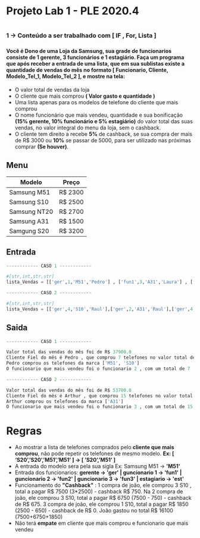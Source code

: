 # Projeto Lab 1 - PLE 2020.4<h1> 

### 1 -> Conteúdo a ser trabalhado com **[ IF , For, Lista ]** <h3>

#### Você é Dono de uma Loja da Samsung, sua grade de funcionarios consiste de **1 gerente**, **3 funcionários** e **1 estagiário**. Faça um programa que após receber a entrada de uma lista, que em sua sublistas existe a quantidade de vendas do mês no formato **[ Funcionario, Cliente, Modelo_Tel_1, Modelo_Tel_2 ]**, e mostre na tela:
* O valor total de vendas da loja
* O cliente que mais comprou **( Valor gasto e quantidade )**
* Uma lista apenas para os modelos de telefone do cliente que mais  comprou 
* O nome funcionário que mais vendeu, quantidade e sua bonificação **(15% gerente, 10% funcionário e 5% estagiário)** do valor total das suas vendas, no valor integral do menu da loja, sem o cashback.
* O cliente tem direito a recebe **5%** de cashback, se sua compra der mais de R$ 3000 ou **10%** se passar de 5000, para ser utilizado nas próximas comprar **(Se houver)**. 
 
## Menu

Modelo   | Preço
--------- | ------
Samsung M51 | R$ 2300
Samsung S10 | R$ 2500
Samsung NT20 | R$ 2700
Samsung A31 | R$ 1500
Samgung S20 | R$ 3200

## Entrada

```python
------------ CASO 1 ------------

#[str,int,str,str]
lista_Vendas = [['ger',1,'M51','Pedro'] , ['fun1',3,'A31','Laura'] , ['fun2',2,'NT20','João'] , ['fun2',1,'S10','Matheus'] , ['est',4,'S10','Pedro'] , ['est',2,'S10','Pedro'] , ['fun2',4,'M51','Caio'] ]

------------ CASO 2 ------------

#[str,int,str,str]
lista_Vendas = [['ger',4,'S10','Raul'],['ger',2,'A31','Raul'],['ger',4,'M51','Raul'],['fun3',15,'A31','Arthur'],['est',2,'S10','Ricardo'],['est',2,'S10','Ricardo']]

```

## Saida 

~~~python
------------ CASO 1 ------------

Valor total das vendas do mês foi de R$ 37900.0
Cliente Fiel do mês é Pedro , que comprou 7 telefones no valor total de R$ 16300.0
Pedro comprou os telefones da marca ['M51', 'S10']
O funcionario que mais vendeu foi o funcionario 2 , com um total de 7 . Ele terá uma bonificação entra em seu salário de R$ 1710.0

------------ CASO 2 ------------

Valor total das vendas do mês foi de R$ 53700.0
Cliente Fiel do mês é Arthur , que comprou 15 telefones no valor total de R$ 22500
Arthur comprou os telefones da marca ['A31']
O funcionario que mais vendeu foi o funcionario 3 , com um total de 15 . Ele terá uma bonificação entra em seu salário de R$ 2250.0

~~~

# Regras
* Ao mostrar a lista de telefones comprados pelo **cliente que mais comprou**, não pode repetir os telefones de mesmo modelo. **Ex: [ ‘S20’,’S20’,’M51’,’M51’ ] -> [ ’S20’,’M51’ ]** 
* A entrada do modelo sera pela sua sigla Ex: Samsung M51 -> **'M51'** 
* Entrada dos funcionarios: **gerente -> 'ger' | guncionario 1 -> 'fun1' | guncionario 2 -> 'fun2' | guncionario 3 -> 'fun3' | estagiario -> 'est'**
* Funcionamento do **"Cashback"** : 1 compra de joão, ele comprou 3 S10 , total a pagar R$ 7500 (3*2500) - cashback R$ 750. Na 2 compra de joão, ele comprou 3 S10, total a pagar R$ 6750 (7500 - 750) - cashback de R$ 675. 3 compra de joão, ele comprou 1 S10, total a pagar R$ 1850 (2500 - 650) - cashback de R$ 0. João gastou no total R$ 16100 (7500+6750+1850)
* Não terá **empate** em cliente que mais comprou e funcionario que mais vendeu      

